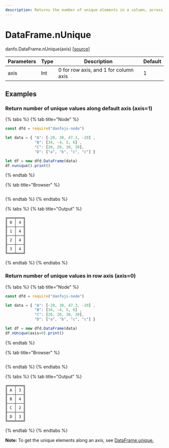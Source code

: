 ```yaml
---
description: Returns the number of unique elements in a column, across the specified axis.
---
```


# DataFrame.nUnique

danfo.DataFrame.nUnique(axis) \[[source](https://github.com/opensource9ja/danfojs/blob/f84d7f53f2b0639e464f9483fb5cea969ad913d6/danfojs/src/core/frame.js#L1975)]

| Parameters | Type | Description                           | Default |
| ---------- | ---- | ------------------------------------- | ------- |
| axis       | Int  | 0 for row axis, and 1 for column axis | 1       |

## **Examples**

### Return number of unique values along default axis (axis=1)

{% tabs %}
{% tab title="Node" %}
```javascript
const dfd = require("danfojs-node")

let data = { "A": [-20, 30, 47.3, -20] ,
             "B": [34, -4, 5, 6] ,
             "C": [20, 20, 30, 30],
             "D": ["a", "b", "c", "c"] }

let df = new dfd.DataFrame(data)
df.nunique().print()
```
{% endtab %}

{% tab title="Browser" %}
```
```
{% endtab %}
{% endtabs %}

{% tabs %}
{% tab title="Output" %}
```
╔═══╤═══╗
║ 0 │ 4 ║
╟───┼───╢
║ 1 │ 4 ║
╟───┼───╢
║ 2 │ 4 ║
╟───┼───╢
║ 3 │ 4 ║
╚═══╧═══╝
```
{% endtab %}
{% endtabs %}

### Return number of unique values in row axis (axis=0)

{% tabs %}
{% tab title="Node" %}
```javascript
const dfd = require("danfojs-node")

let data = { "A": [-20, 30, 47.3, -20] ,
             "B": [34, -4, 5, 6] ,
             "C": [20, 20, 30, 30],
             "D": ["a", "b", "c", "c"] }

let df = new dfd.DataFrame(data)
df.nUnique(axis=0).print()
```
{% endtab %}

{% tab title="Browser" %}
```
```
{% endtab %}
{% endtabs %}

{% tabs %}
{% tab title="Output" %}
```
╔═══╤═══╗
║ A │ 3 ║
╟───┼───╢
║ B │ 4 ║
╟───┼───╢
║ C │ 2 ║
╟───┼───╢
║ D │ 3 ║
╚═══╧═══╝
```
{% endtab %}
{% endtabs %}

**Note:** To get the unique elements along an axis, see [DataFrame.unique.](dataframe.nunique-1.md)
